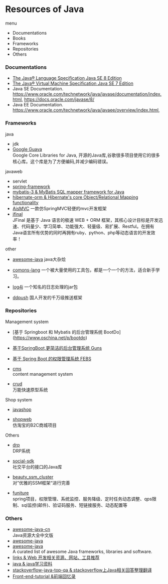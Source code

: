 
# Resources of Java

menu 

- Documentations
- Books
- Frameworks
- Repositories
- Others


### Documentations

- [The Java® Language Specification Java SE 8 Edition](https://docs.oracle.com/javase/specs/jls/se8/html/index.html)
- [The Java® Virtual Machine Specification Java SE 7 Edition](https://docs.oracle.com/javase/specs/jvms/se7/html/index.html)
- Java SE Documentation. <https://www.oracle.com/technetwork/java/javase/documentation/index.html>, <https://docs.oracle.com/javase/8/>
- Java EE Documentation. <https://www.oracle.com/technetwork/java/javaee/overview/index.html>, 

### Frameworks

java

- jdk   
- [Google Guava](https://github.com/google/guava)  
Google Core Libraries for Java, 开源的Java库,谷歌很多项目使用它的很多核心库。这个库是为了方便编码,并减少编码错误。

javaweb

- servlet  
- [spring-framework](https://github.com/spring-projects/spring-framework.git)  
- [mybatis-3 & MyBatis SQL mapper framework for Java](https://github.com/mybatis/mybatis-3.git)  
- [hibernate-orm & Hibernate's core Object/Relational Mapping functionality](https://github.com/hibernate/hibernate-orm.git)  
- [AisMVC](https://github.com/javagaorui5944/AisMVC)  一款仿SpringMVC轻便的mvc开发框架 
- [jfinal](http://git.oschina.net/jfinal/jfinal)  
JFinal 是基于 Java 语言的极速 WEB + ORM 框架，其核心设计目标是开发迅速、代码量少、学习简单、功能强大、轻量级、易扩展、Restful。在拥有Java语言所有优势的同时再拥有ruby、python、php等动态语言的开发效率！

other

- [awesome-java](https://github.com/akullpp/awesome-java)  java大杂烩

- [comons-lang](https://github.com/apache/commons-lang)  一个被大量使用的工具包，都是一个一个的方法，适合新手学习。

- [log4j](https://github.com/apache/log4j)  一个知名的日志处理的jar包

- [ddpush]()  国人开发的千万级推送框架



### Repositories

Management system

- [基于 Springboot 和 Mybatis 的后台管理系统 BootDo] (https://www.oschina.net/p/bootdo)

- [基于SpringBoot,更简洁的后台管理系统 Guns](https://www.oschina.net/p/guns)

- [基于 Spring Boot 的权限管理系统 FEBS ](https://www.oschina.net/p/febs)

- [cms](https://github.com/cms-dev/cms.git)  
content management system

- [crud](https://github.com/zhblue/crud)  
万能快速原型系统

Shop system

- [javashop](https://gitee.com/javashop)

- [shopweb](https://github.com/mission008/shopweb.git)  
仿淘宝的B2C商城项目


Others

- [drp](https://github.com/reedmi/drp.git)  
DRP系统

- [social-sdk](https://github.com/belerweb/social-sdk.git)  
社交平台的接口的Java库

- [beauty_ssm_cluster](https://github.com/wosyingjun/beauty_ssm_cluster.git)  
对”优雅的SSM框架“进行完善

- [funiture](https://github.com/kanwangzjm/funiture)  
spring项目，权限管理、系统监控、服务降级、定时任务动态调整、qps限制、sql监控(邮件)、验证码服务、短链接服务、动态配置等

### Others

- [awesome-java-cn](https://github.com/jobbole/awesome-java-cn.git)  
Java资源大全中文版
- [awesome-java](https://github.com/akullpp/awesome-java)
- [awesome-java](https://github.com/akullpp/awesome-java.git)  
A curated list of awesome Java frameworks, libraries and software.
- [links & Web 开发相关资源、网站、工具推荐](https://github.com/JSBa/links.git)
- [java & java学习资料](https://github.com/langpf1/java.git)
- [stackoverflow-java-top-qa & stackoverflow上Java相关回答整理翻译](https://github.com/giantray/stackoverflow-java-top-qa.git)
- [Front-end-tutorial &前端回忆录](https://github.com/windiest/Front-end-tutorial.git)

